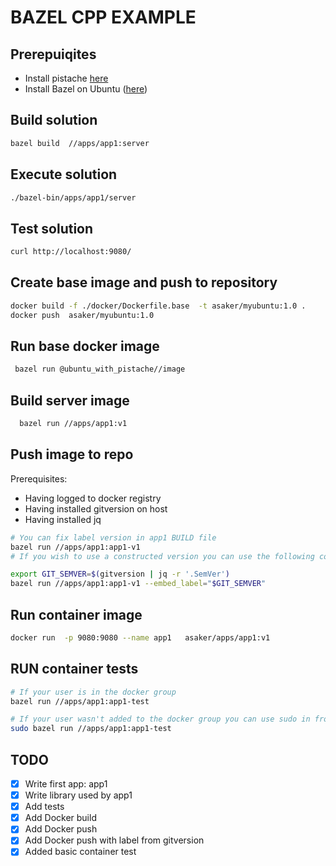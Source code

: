 # BAZEL CPP EXAMPLE

## Prerepuiqites
- Install pistache [here](http://pistache.io/quickstart#installing-pistache)
- Install Bazel on Ubuntu ([here](https://docs.bazel.build/versions/master/install-ubuntu.html))


## Build solution
```bash
bazel build  //apps/app1:server
``` 

## Execute solution
```bash
./bazel-bin/apps/app1/server
``` 

## Test solution
```bash
curl http://localhost:9080/
``` 
## Create base image and push to repository
```bash
docker build -f ./docker/Dockerfile.base  -t asaker/myubuntu:1.0 .
docker push  asaker/myubuntu:1.0  
```
## Run base docker image
```bash
 bazel run @ubuntu_with_pistache//image
```
## Build server image
```bash
  bazel run //apps/app1:v1
```
## Push image to repo
Prerequisites: 
- Having logged to docker registry
- Having installed gitversion on host
- Having installed jq

```bash
# You can fix label version in app1 BUILD file
bazel run //apps/app1:app1-v1
# If you wish to use a constructed version you can use the following command

export GIT_SEMVER=$(gitversion | jq -r '.SemVer')
bazel run //apps/app1:app1-v1 --embed_label="$GIT_SEMVER"
```


## Run container image
```bash
docker run  -p 9080:9080 --name app1   asaker/apps/app1:v1
```

## RUN container tests
```bash
# If your user is in the docker group
bazel run //apps/app1:app1-test

# If your user wasn't added to the docker group you can use sudo in front og the command
sudo bazel run //apps/app1:app1-test
```

## TODO
- [x] Write first app: app1
- [x] Write library used by app1  
- [x] Add tests  
- [x] Add Docker build
- [x] Add Docker push 
- [x] Add Docker push with label from gitversion 
- [x] Added basic container test 